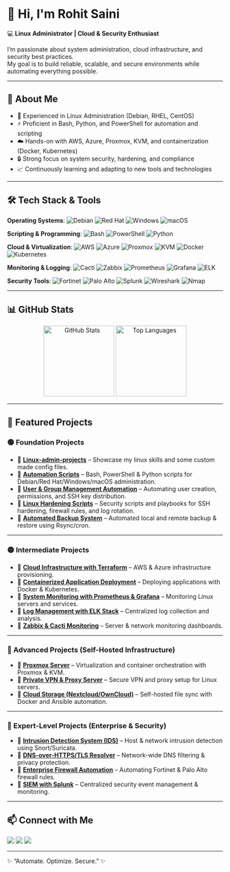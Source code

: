 # 👋 Hi, I'm Rohit Saini  

💻 **Linux Administrator | Cloud & Security Enthusiast**  

I’m passionate about system administration, cloud infrastructure, and security best practices.  
My goal is to build reliable, scalable, and secure environments while automating everything possible.   

---

## 🚀 About Me  

- 🔧 Experienced in Linux Administration (Debian, RHEL, CentOS)  
- ⚡ Proficient in Bash, Python, and PowerShell for automation and scripting  
- ☁️ Hands-on with AWS, Azure, Proxmox, KVM, and containerization (Docker, Kubernetes)  
- 🔒 Strong focus on system security, hardening, and compliance  
- 📈 Continuously learning and adapting to new tools and technologies  

---

## 🛠️ Tech Stack & Tools  

**Operating Systems**: ![Debian](https://img.shields.io/badge/Debian-A81D33?style=flat&logo=debian&logoColor=white) ![Red Hat](https://img.shields.io/badge/Red%20Hat-EE0000?style=flat&logo=red-hat&logoColor=white) ![Windows](https://img.shields.io/badge/Windows-0078D6?style=flat&logo=windows&logoColor=white) ![macOS](https://img.shields.io/badge/macOS-000000?style=flat&logo=apple&logoColor=white)  

**Scripting & Programming**: ![Bash](https://img.shields.io/badge/Bash-4EAA25?style=flat&logo=gnu-bash&logoColor=white) ![PowerShell](https://img.shields.io/badge/PowerShell-5391FE?style=flat&logo=powershell&logoColor=white) ![Python](https://img.shields.io/badge/Python-3776AB?style=flat&logo=python&logoColor=white)  

**Cloud & Virtualization**: ![AWS](https://img.shields.io/badge/AWS-232F3E?style=flat&logo=amazon-aws&logoColor=white) ![Azure](https://img.shields.io/badge/Azure-0078D4?style=flat&logo=microsoft-azure&logoColor=white) ![Proxmox](https://img.shields.io/badge/Proxmox-E57000?style=flat&logo=proxmox&logoColor=white) ![KVM](https://img.shields.io/badge/KVM-000000?style=flat&logo=linux&logoColor=white) ![Docker](https://img.shields.io/badge/Docker-2496ED?style=flat&logo=docker&logoColor=white) ![Kubernetes](https://img.shields.io/badge/Kubernetes-326CE5?style=flat&logo=kubernetes&logoColor=white)  

**Monitoring & Logging**: ![Cacti](https://img.shields.io/badge/Cacti-5AA454?style=flat&logo=cacti&logoColor=white) ![Zabbix](https://img.shields.io/badge/Zabbix-DC382D?style=flat&logo=zabbix&logoColor=white) ![Prometheus](https://img.shields.io/badge/Prometheus-E6522C?style=flat&logo=prometheus&logoColor=white) ![Grafana](https://img.shields.io/badge/Grafana-F46800?style=flat&logo=grafana&logoColor=white) ![ELK](https://img.shields.io/badge/ELK-005571?style=flat&logo=elastic&logoColor=white)  

**Security Tools**: ![Fortinet](https://img.shields.io/badge/FortiGate-EE3124?style=flat&logo=fortinet&logoColor=white) ![Palo Alto](https://img.shields.io/badge/Palo%20Alto-007C92?style=flat&logo=palo-alto-networks&logoColor=white) ![Splunk](https://img.shields.io/badge/Splunk-000000?style=flat&logo=splunk&logoColor=white) ![Wireshark](https://img.shields.io/badge/Wireshark-1679A7?style=flat&logo=wireshark&logoColor=white) ![Nmap](https://img.shields.io/badge/Nmap-00457C?style=flat&logo=nmap&logoColor=white)  

---

## 📊 GitHub Stats  
<p align="center">
  <img src="https://github-readme-stats.vercel.app/api?username=cyberguardianx&show_icons=true&theme=radical" alt="GitHub Stats" height="165" />
  <img src="https://github-readme-stats.vercel.app/api/top-langs/?username=cyberguardianx&layout=compact&theme=radical" alt="Top Languages" height="165" />
</p>  

---

## 📂 Featured Projects  

### 🟢 Foundation Projects  
- 🔹 **[Linux-admin-projects](https://github.com/cyberguardianx/linux-admin-projects)** – Showcase my linux skills and some custom made config files. 
- 🔹 **[Automation Scripts](https://github.com/cyberguardianx/automation-scripts)** – Bash, PowerShell & Python scripts for Debian/Red Hat/Windows/macOS administration.  
- 🔹 **[User & Group Management Automation](https://github.com/cyberguardianx/user-group-automation)** – Automating user creation, permissions, and SSH key distribution.  
- 🔹 **[Linux Hardening Scripts](https://github.com/cyberguardianx/linux-hardening)** – Security scripts and playbooks for SSH hardening, firewall rules, and log rotation.  
- 🔹 **[Automated Backup System](https://github.com/cyberguardianx/backup-system)** – Automated local and remote backup & restore using Rsync/cron.  

---

### 🟡 Intermediate Projects  
- 🔹 **[Cloud Infrastructure with Terraform](https://github.com/cyberguardianx/terraform-cloud-infra)** – AWS & Azure infrastructure provisioning.  
- 🔹 **[Containerized Application Deployment](https://github.com/cyberguardianx/containerized-deployment)** – Deploying applications with Docker & Kubernetes.  
- 🔹 **[System Monitoring with Prometheus & Grafana](https://github.com/cyberguardianx/prometheus-grafana-monitoring)** – Monitoring Linux servers and services.  
- 🔹 **[Log Management with ELK Stack](https://github.com/cyberguardianx/elk-stack-logging)** – Centralized log collection and analysis.  
- 🔹 **[Zabbix & Cacti Monitoring](https://github.com/cyberguardianx/zabbix-cacti-monitoring)** – Server & network monitoring dashboards.  

---

### 🔵 Advanced Projects (Self-Hosted Infrastructure)  
- 🔹 **[Proxmox Server](https://github.com/cyberguardianx/proxmox-server)** – Virtualization and container orchestration with Proxmox & KVM.  
- 🔹 **[Private VPN & Proxy Server](https://github.com/cyberguardianx/vpn-proxy-server)** – Secure VPN and proxy setup for Linux servers.  
- 🔹 **[Cloud Storage (Nextcloud/OwnCloud)](https://github.com/cyberguardianx/cloud-storage)** – Self-hosted file sync with Docker and Ansible automation.  

---

### 🔴 Expert-Level Projects (Enterprise & Security)  
- 🔹 **[Intrusion Detection System (IDS)](https://github.com/cyberguardianx/intrusion-detection)** – Host & network intrusion detection using Snort/Suricata.  
- 🔹 **[DNS-over-HTTPS/TLS Resolver](https://github.com/cyberguardianx/dns-filtering)** – Network-wide DNS filtering & privacy protection.  
- 🔹 **[Enterprise Firewall Automation](https://github.com/cyberguardianx/firewall-automation)** – Automating Fortinet & Palo Alto firewall rules.  
- 🔹 **[SIEM with Splunk](https://github.com/cyberguardianx/splunk-siem)** – Centralized security event management & monitoring.  

---

## 📫 Connect with Me  
<div>
    <a href="https://www.linkedin.com/in/rohitsaini-cyberguardian/"><img src="https://img.shields.io/badge/LinkedIn-0A66C2?style=for-the-badge&logo=linkedin&logoColor=white" /></a>
    <a href="https://github.com/cyberguardianx"><img src="https://img.shields.io/badge/GitHub-181717?style=for-the-badge&logo=github&logoColor=white" /></a>
    <a href="mailto:rohitsainius0@gmail.com"><img src="https://img.shields.io/badge/Email-D14836?style=for-the-badge&logo=gmail&logoColor=white" /></a>
</div>  

---

✨ “Automate. Optimize. Secure.” ✨
